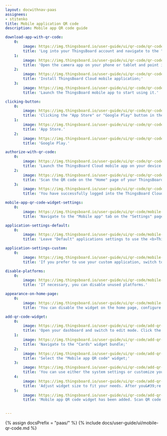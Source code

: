 ```yaml
---
layout: docwithnav-paas
assignees:
- stitenko
title: Mobile application QR code
description: Mobile app QR code guide

download-app-with-qr-code:
    0:
        image: https://img.thingsboard.io/user-guide/ui/qr-code/qr-code-thingsboard-home-page-1-paas.png
        title: 'Log into your ThingsBoard account and navigate to the "Home" page. You will find the QR code for connecting the mobile app in the bottom right corner;'
    1:
        image: https://img.thingsboard.io/user-guide/ui/qr-code/qr-code-scan-and-install-app-paas.png
        title: 'Open the camera app on your phone or tablet and point it at the QR code. The phone will automatically scan the code and show the link button. Click this button to open the link to download the <b>ThingsBoard Cloud mobile app</b>;'
    2:
        image: https://img.thingsboard.io/user-guide/ui/qr-code/qr-code-mobile-install-app-paas.png
        title: 'Install ThingsBoard Cloud mobile application;'
    3:
        image: https://img.thingsboard.io/user-guide/ui/qr-code/qr-code-mobile-open-app-1-paas.png
        title: 'Launch the ThingsBoard mobile app to start using it.'

clicking-button:
    0:
        image: https://img.thingsboard.io/user-guide/ui/qr-code/qr-code-thingsboard-home-page-2-paas.png
        title: 'Clicking the "App Store" or "Google Play" button in the "Connect mobile app" widget, you will be redirected to the ThingsBoard app page in the respective app store for further downloading to your device.'
    1:
        image: https://img.thingsboard.io/user-guide/ui/qr-code/qr-code-button-2-pe.png
        title: 'App Store.'
    2:
        image: https://img.thingsboard.io/user-guide/ui/qr-code/qr-code-button-1-pe.png
        title: 'Google Play.'

authorize-with-qr-code:
    0:
        image: https://img.thingsboard.io/user-guide/ui/qr-code/qr-code-mobile-login-with-qr-1-paas.png
        title: 'Launch the ThingsBoard Cloud mobile app on your device and use the QR code scanning feature. Make sure you have the latest version of the app installed;'
    2:
        image: https://img.thingsboard.io/user-guide/ui/qr-code/qr-code-scan-and-open-app-paas.png
        title: 'Scan the QR code on the "Home" page of your ThingsBoard instance using the mobile app. You will find the QR code for connecting the mobile app in the bottom right corner;'
    3:
        image: https://img.thingsboard.io/user-guide/ui/qr-code/qr-code-mobile-dashboard-1-paas.png
        title: 'You have successfully logged into the ThingsBoard Cloud mobile app with your account.'

mobile-app-qr-code-widget-settings:
    0:
        image: https://img.thingsboard.io/user-guide/ui/qr-code/mobile-app-qr-code-widget-settings-1-paas.png
        title: 'Navigate to the "Mobile app" tab on the "Settings" page and disable "Use system settings" toggle;'

application-settings-default:
    0:
        image: https://img.thingsboard.io/user-guide/ui/qr-code/mobile-app-qr-code-widget-settings-2-paas.png
        title: 'Leave "Default" applications settings to use the <b>ThingsBoard Cloud</b> mobile application.'

application-settings-custom:
    0:
        image: https://img.thingsboard.io/user-guide/ui/qr-code/mobile-app-qr-code-widget-settings-3-paas.png
        title: 'If you prefer to use your custom application, switch to the custom settings and input the necessary application credentials for your Android and iOS apps.'

disable-platforms:
    0:
        image: https://img.thingsboard.io/user-guide/ui/qr-code/mobile-app-qr-code-widget-settings-4-paas.png
        title: 'If necessary, you can disable unused platforms.'

appearance-on-home-page:
    0:
        image: https://img.thingsboard.io/user-guide/ui/qr-code/mobile-app-qr-code-widget-settings-5-paas.png
        title: 'You can disable the widget on the home page, configure badges (or turn them off altogether), and update the QR code label.'

add-qr-code-widget:
    0:
        image: https://img.thingsboard.io/user-guide/ui/qr-code/add-qr-code-widget-1-paas.png
        title: 'Open your dashboard and switch to edit mode. Click the "+ Add widget" icon at the top of the screen;'
    1:
        image: https://img.thingsboard.io/user-guide/ui/qr-code/add-qr-code-widget-2-paas.png
        title: 'Navigate to the "Cards" widget bundle;'
    2:
        image: https://img.thingsboard.io/user-guide/ui/qr-code/add-qr-code-widget-3-paas.png
        title: 'Select the "Mobile app QR code" widget;'
    3:
        image: https://img.thingsboard.io/user-guide/ui/qr-code/add-qr-code-widget-4-paas.png
        title: 'You can use either the system settings or customize your own. If desired, you can configure badges (or turn them off altogether), and update the QR code label. Click "Add".'
    4:
        image: https://img.thingsboard.io/user-guide/ui/qr-code/add-qr-code-widget-5-paas.png
        title: 'Adjust widget size to fit your needs. After you&#39;re done tweaking, click "Save" to save the dashboard;'
    5:
        image: https://img.thingsboard.io/user-guide/ui/qr-code/add-qr-code-widget-6-paas.png
        title: 'Mobile app QR code widget has been added. Scan QR code with your mobile and check you are redirected to the specified application.'
  

---
```


{% assign docsPrefix = "paas/" %}
{% include docs/user-guide/ui/mobile-qr-code.md %}